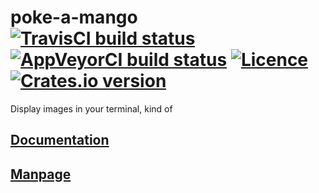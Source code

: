 # poke-a-mango [![TravisCI build status](https://travis-ci.org/nabijaczleweli/poke-a-mango.svg?branch=master)](https://travis-ci.org/nabijaczleweli/poke-a-mango) [![AppVeyorCI build status](https://ci.appveyor.com/api/projects/status/kk34veg25wre0gqe/branch/master?svg=true)](https://ci.appveyor.com/project/nabijaczleweli/poke-a-mango/branch/master) [![Licence](https://img.shields.io/badge/license-MIT-blue.svg?style=flat)](LICENSE) [![Crates.io version](http://meritbadge.herokuapp.com/poke-a-mango)](https://crates.io/crates/poke-a-mango)
Display images in your terminal, kind of

## [Documentation](https://cdn.rawgit.com/nabijaczleweli/poke-a-mango/doc/poke_a_mango/index.html)
## [Manpage](https://cdn.rawgit.com/nabijaczleweli/poke-a-mango/man/poke-a-mango.1.html)
